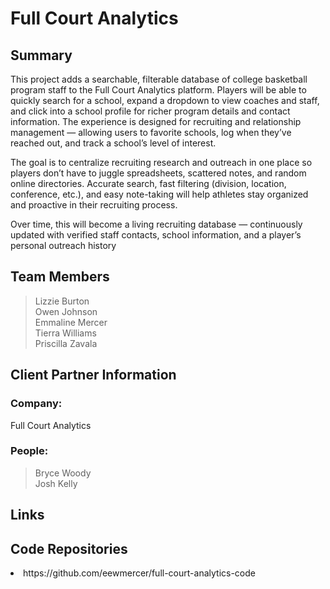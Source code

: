 # Full Court Analytics

## Summary

This project adds a searchable, filterable database of college basketball program staff to the Full Court Analytics platform.
Players will be able to quickly search for a school, expand a dropdown to view coaches and staff, and click into a school profile for richer program details and contact information. The experience is designed for recruiting and relationship management — allowing users to favorite schools, log when they’ve reached out, and track a school’s level of interest.

The goal is to centralize recruiting research and outreach in one place so players don’t have to juggle spreadsheets, scattered notes, and random online directories. Accurate search, fast filtering (division, location, conference, etc.), and easy note-taking will help athletes stay organized and proactive in their recruiting process.

Over time, this will become a living recruiting database — continuously updated with verified staff contacts, school information, and a player’s personal outreach history

## Team Members
>Lizzie Burton\
>Owen Johnson\
>Emmaline Mercer\
>Tierra Williams\
>Priscilla Zavala
  
## Client Partner Information
### Company:
Full Court Analytics
### People:
> Bryce Woody\
> Josh Kelly

## Links


## Code Repositories
<li>https://github.com/eewmercer/full-court-analytics-code</li>
